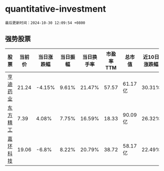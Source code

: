 # quantitative-investment

`最后更新时间：2024-10-30 12:09:54 +0800`

## 强势股票

|股票|当前价|当日涨跌幅|当日振幅|当日换手率|市盈率TTM|总市值|近10日涨跌幅|
|----|----|----|----|----|----|----|----|
|[亨迪药业](https://xueqiu.com/S/SZ301211)|21.24|-4.15%|9.61%|21.47%|57.57|61.17亿|30.31%|
|[东方精工](https://xueqiu.com/S/SZ002611)|7.39|4.08%|7.75%|16.59%|18.33|90.09亿|26.32%|
|[嘉环科技](https://xueqiu.com/S/SH603206)|19.06|-6.8%|8.22%|20.79%|38.72|58.17亿|22.49%|
